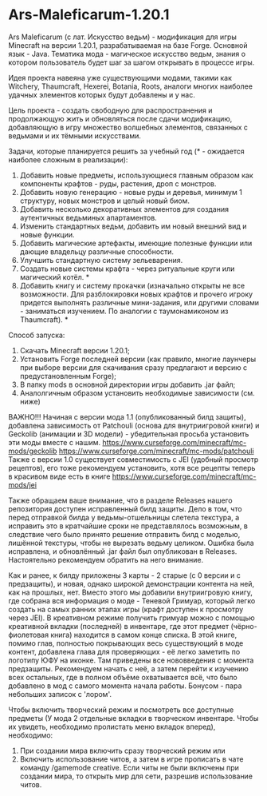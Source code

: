 # Ars-Maleficarum-1.20.1

Ars Maleficarum (с лат. Искусство ведьм) - модификация для игры Minecraft на версии 1.20.1, разрабатываемая на базе Forge. 
Основной язык - Java.
Тематика мода - магическое искусство ведьм, знания о котором пользователь будет шаг за шагом открывать в процессе игры.

Идея проекта навеяна уже существующими модами, такими как Witchery, Thaumcraft, Hexerei, Botania, Roots, аналоги многих наиболее удачных элементов которых будут добавлены и у нас.

Цель проекта - создать свободную для распространения и продолжающую жить и обновляться после сдачи модификацию, добавляющую в игру множество волшебных элементов, связанных с ведьмами и их тёмными искусствами. 

Задачи, которые планируется решить за учебный год (* - ожидается наиболее сложным в реализации):
1) Добавить новые предметы, использующиеся главным образом как компоненты крафтов - руды, растения, дроп с монстров.
2) Добавить новую генерацию - новые руды и деревья, минимум 1 структуру, новых монстров и целый новый биом.
3) Добавить несколько декоративных элементов для создания аутентичных ведьминых апартаментов.
4) Изменить стандартных ведьм, добавить им новый внешний вид и новые функции.
5) Добавить магические артефакты, имеющие полезные функции или дающие владельцу различные способности.
6) Улучшить стандартную систему зельеварения.
7) Создать новые системы крафта - через ритуальные круги или магический котёл. *
8) Добавить книгу и систему прокачки (изначально открыты не все возможности. Для разблокировки новых крафтов и прочего игроку придется выполнять различные мини-задания, или другими словами - заниматься изучением. По аналогии с таумонамиконом из Thaumcraft). *



Способ запуска:
1) Скачать Minecraft версии 1.20.1;
2) Установить Forge последней версии (как правило, многие лаунчеры при выборе версии для скачивания сразу предлагают и версию с предустановленным Forge);
3) В папку mods в основной директории игры добавить .jar файл;
4) Аналолгичным образом установить необходимые зависимости (см. ниже)

ВАЖНО!!!
Начиная с версии мода 1.1 (опубликованный билд защиты), добавлена зависимость от Patchouli (основа для внутриигровой книги) и Geckolib (анимации и 3D модели) - убедительная просьба установить эти моды вместе с нашим.
    https://www.curseforge.com/minecraft/mc-mods/geckolib
    https://www.curseforge.com/minecraft/mc-mods/patchouli
Также с версии 1.0 существует совместимость с JEI (удобный просмотр рецептов), его тоже рекомендуем установить, хотя все рецепты теперь в красивом виде есть в книге
    https://www.curseforge.com/minecraft/mc-mods/jei 

Также обращаем ваше внимание, что в разделе Releases нашего репозитория доступен исправленный билд защиты. Дело в том, что перед отправкой билда у ведьмы-отшельницы слетела текстура, а исправить это в кратчайшие сроки не представлялось возможным, в следствие чего было принято решение отправить билд с моделью, лишённой текстуры, чтобы не вырезать ведьму целиком. Ошибка была исправлена, и обновлённый .jar файл был опубликован в Releases. Настоятельно рекомендуем обратить на него внимание.

Как и ранее, к билду приложены 3 карты - 2 старые (с 0 версии и с предзащиты), и новая, однако широкой демонстрации контента на ней, как на прошлых, нет. Вместо этого мы добавили внутриигровую книгу, где собрана вся информация о моде - Теневой Гримуар, который легко создать на самых ранних этапах игры (крафт доступен к просмотру через JEI). В креативном режиме получить гримуар можно с помощью креативной вкладки (последней) в инвентаре, где этот предмет (чёрно-фиолетовая книга) находится в самом конце списка.
В этой книге, помимо глав, полностью покрывающих весь существующий в моде контент, добавлена глава для проверяющих - её легко заметить по логотипу ЮФУ на иконке. Там приведены все нововведения с момента предзащиты. Рекомендуем начать с неё, а затем перейти к изучению всех остальных, где в полном объёме охватывается всё, что было добавлено в мод с самого момента начала работы. Бонусом - пара небольших записок с 'лором'.

Чтобы включить творческий режим и посмотреть все доступные предметы (У мода 2 отдельные вкладки в творческом инвентаре. Чтобы их увидеть, необходимо пролистать меню вкладок вперед), необходимо:
  1) При создании мира включить сразу творческий режим
или
  2) Включить использование читов, а затем в игре прописать в чате команду /gamemode creative. Если читы не были включены при создании мира, то открыть мир для сети, разрешив использование читов.








